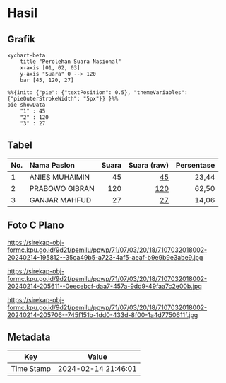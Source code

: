 # Hasil

## Grafik

```mermaid
xychart-beta
    title "Perolehan Suara Nasional"
    x-axis [01, 02, 03]
    y-axis "Suara" 0 --> 120
    bar [45, 120, 27]
```

```mermaid
%%{init: {"pie": {"textPosition": 0.5}, "themeVariables": {"pieOuterStrokeWidth": "5px"}} }%%
pie showData
    "1" : 45
    "2" : 120
    "3" : 27
```

## Tabel

| No. | Nama Paslon    | Suara | Suara (raw) | Persentase |
|:--- |:-------------- | -----:| -----------:| ----------:|
| 1   | ANIES MUHAIMIN | 45    | [45][p-1]   | 23,44      |
| 2   | PRABOWO GIBRAN | 120   | [120][p-2]  | 62,50      |
| 3   | GANJAR MAHFUD  | 27    | [27][p-3]   | 14,06      |


[p-1]: https://github.com/gigit-pemilu/pemilu-2024/blob/main/pilpres/hitung-suara/sub/71-sulawesi-utara/sub/07-minahasa-tenggara/sub/03-belang/sub/2018-buku-tenggara/sub/002-tps/sub/paslon-1.txt
[p-2]: https://github.com/gigit-pemilu/pemilu-2024/blob/main/pilpres/hitung-suara/sub/71-sulawesi-utara/sub/07-minahasa-tenggara/sub/03-belang/sub/2018-buku-tenggara/sub/002-tps/sub/paslon-2.txt
[p-3]: https://github.com/gigit-pemilu/pemilu-2024/blob/main/pilpres/hitung-suara/sub/71-sulawesi-utara/sub/07-minahasa-tenggara/sub/03-belang/sub/2018-buku-tenggara/sub/002-tps/sub/paslon-3.txt

## Foto C Plano

https://sirekap-obj-formc.kpu.go.id/9d2f/pemilu/ppwp/71/07/03/20/18/7107032018002-20240214-195812--35ca49b5-a723-4af5-aeaf-b9e9b9e3abe9.jpg

https://sirekap-obj-formc.kpu.go.id/9d2f/pemilu/ppwp/71/07/03/20/18/7107032018002-20240214-205611--0eecebcf-daa7-457a-9dd9-49faa7c2e00b.jpg

https://sirekap-obj-formc.kpu.go.id/9d2f/pemilu/ppwp/71/07/03/20/18/7107032018002-20240214-205706--745f151b-1dd0-433d-8f00-1a4d7750611f.jpg


## Metadata

| Key        | Value               |
| ---------- | ------------------- |
| Time Stamp | 2024-02-14 21:46:01 |



